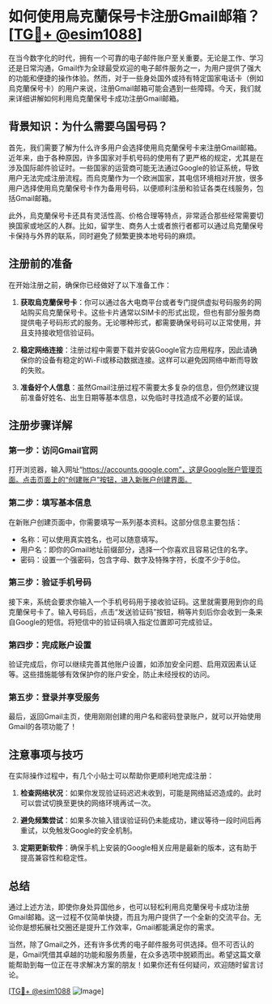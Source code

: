 # 如何使用烏克蘭保号卡注册Gmail邮箱？[[TG💪+ @esim1088](https://t.me/s/esim1088)]

在当今数字化的时代，拥有一个可靠的电子邮件账户至关重要。无论是工作、学习还是日常沟通，Gmail作为全球最受欢迎的电子邮件服务之一，为用户提供了强大的功能和便捷的操作体验。然而，对于一些身处国外或持有特定国家电话卡（例如烏克蘭保号卡）的用户来说，注册Gmail邮箱可能会遇到一些障碍。今天，我们就来详细讲解如何利用烏克蘭保号卡成功注册Gmail邮箱。

## 背景知识：为什么需要乌国号码？

首先，我们需要了解为什么许多用户会选择使用烏克蘭保号卡来注册Gmail邮箱。近年来，由于各种原因，许多国家对手机号码的使用有了更严格的规定，尤其是在涉及国际邮件验证时。一些国家的运营商可能无法通过Google的验证系统，导致用户无法完成注册流程。而烏克蘭作为一个欧洲国家，其电信环境相对开放，很多用户选择使用烏克蘭保号卡作为备用号码，以便顺利注册和验证各类在线服务，包括Gmail邮箱。

此外，烏克蘭保号卡还具有灵活性高、价格合理等特点，非常适合那些经常需要切换国家或地区的人群。比如，留学生、商务人士或者旅行者都可以通过烏克蘭保号卡保持与外界的联系，同时避免了频繁更换本地号码的麻烦。

## 注册前的准备

在开始注册之前，确保你已经做好了以下准备工作：

1. **获取烏克蘭保号卡**：你可以通过各大电商平台或者专门提供虚拟号码服务的网站购买烏克蘭保号卡。这些卡片通常以SIM卡的形式出现，但也有部分服务商提供电子号码形式的服务。无论哪种形式，都需要确保号码可以正常使用，并且支持接收短信验证码。

2. **稳定网络连接**：注册过程中需要下载并安装Google官方应用程序，因此请确保你的设备有稳定的Wi-Fi或移动数据连接。这样可以避免因网络中断而导致的失败。

3. **准备好个人信息**：虽然Gmail注册过程不需要太多复杂的信息，但仍然建议提前准备好姓名、出生日期等基本信息，以免临时寻找造成不必要的延误。

## 注册步骤详解

### 第一步：访问Gmail官网

打开浏览器，输入网址“https://accounts.google.com”，这是Google账户管理页面。点击页面上的“创建账户”按钮，进入新账户创建界面。

### 第二步：填写基本信息

在新账户创建页面中，你需要填写一系列基本资料。这部分信息主要包括：

- 名称：可以使用真实姓名，也可以随意填写。
- 用户名：即你的Gmail地址前缀部分，选择一个你喜欢且容易记住的名字。
- 密码：设置一个强密码，包含字母、数字及特殊字符，长度不少于8位。

### 第三步：验证手机号码

接下来，系统会要求你输入一个手机号码用于接收验证码。这里就需要用到你的烏克蘭保号卡了。输入号码后，点击“发送验证码”按钮，稍等片刻后你会收到一条来自Google的短信。将短信中的验证码填入指定位置即可完成验证。

### 第四步：完成账户设置

验证完成后，你可以继续完善其他账户设置，如添加安全问题、启用双因素认证等。这些措施能够有效保护你的账户安全，防止未经授权的访问。

### 第五步：登录并享受服务

最后，返回Gmail主页，使用刚刚创建的用户名和密码登录账户，就可以开始使用Gmail的各项功能了！

## 注意事项与技巧

在实际操作过程中，有几个小贴士可以帮助你更顺利地完成注册：

1. **检查网络状况**：如果你发现验证码迟迟未收到，可能是网络延迟造成的。此时可以尝试切换至更快的网络环境再试一次。

2. **避免频繁尝试**：如果多次输入错误验证码仍未能成功，建议等待一段时间后再重试，以免触发Google的安全机制。

3. **定期更新软件**：确保手机上安装的Google相关应用是最新的版本，这有助于提高兼容性和稳定性。

## 总结

通过上述方法，即使你身处异国他乡，也可以轻松利用烏克蘭保号卡成功注册Gmail邮箱。这一过程不仅简单快捷，而且为用户提供了一个全新的交流平台。无论你是想拓展社交圈还是提升工作效率，Gmail都能满足你的需求。

当然，除了Gmail之外，还有许多优秀的电子邮件服务可供选择。但不可否认的是，Gmail凭借其卓越的功能和服务质量，在众多选项中脱颖而出。希望这篇文章能帮助到每一位正在寻求解决方案的朋友！如果你还有任何疑问，欢迎随时留言讨论。

[[TG💪+ @esim1088](https://t.me/s/esim1088) ![Image](https://i.postimg.cc/4NQfJmqS/Snipaste-2025-05-13-00-14-12.png)]